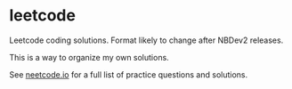 # leetcode
Leetcode coding solutions. Format likely to change after NBDev2 releases.

This is a way to organize my own solutions.

See [neetcode.io](https://neetcode.io) for a full list of practice questions and solutions.